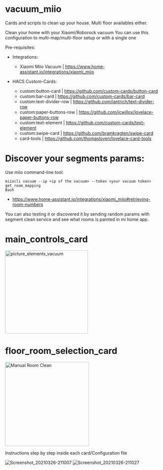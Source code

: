 # vacuum_miio
Cards and scripts to clean up your house. Multi floor availables either.

Clean your home with your Xiaomi/Roborock vacuum
You can use this configuration to multi-map/multi-floor setup or with a single one

Pre-requisites:
- Integrations:
  - Xiaomi Miio Vacuum | https://www.home-assistant.io/integrations/xiaomi_miio

- HACS Custom-Cards:
  - custom:button-card | https://github.com/custom-cards/button-card
  - custom:bar-card | https://github.com/custom-cards/bar-card
  - custom:text-divider-row | https://github.com/iantrich/text-divider-row
  - custom:paper-buttons-row | https://github.com/jcwillox/lovelace-paper-buttons-row
  - custom:text-element | https://github.com/custom-cards/text-element
  - custom:swipe-card | https://github.com/bramkragten/swipe-card
  - card-tools | https://github.com/thomasloven/lovelace-card-tools

# Discover your segments params:
  Use miio command-line tool:
  
    miiocli vacuum --ip <ip of the vacuum> --token <your vacuum token> get_room_mapping
    Bash
  - https://www.home-assistant.io/integrations/xiaomi_miio#retrieving-room-numbers
  
  You can also testing it or discovered it by sending random params with segment clean service and see what rooms is painted in mi home app.


# main_controls_card

<img width="268" alt="picture_elements_vacuum" src="https://user-images.githubusercontent.com/74264882/112748313-c959fa80-8fb2-11eb-8c1c-320e1f53a91f.png">

# floor_room_selection_card

<img width="271" alt="Manual Room Clean" src="https://user-images.githubusercontent.com/74264882/112748406-45ecd900-8fb3-11eb-9347-2748a5b65f62.png">

Instructions step by step inside each card/Configuration file

![Screenshot_20210326-211007](https://user-images.githubusercontent.com/74264882/112693217-29985180-8e78-11eb-92e5-6ae0ec4c7024.jpg)
![Screenshot_20210326-211027](https://user-images.githubusercontent.com/74264882/112693236-32892300-8e78-11eb-9ba3-c1e965c91493.jpg)
